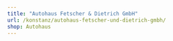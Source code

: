 ```yaml
---
title: "Autohaus Fetscher & Dietrich GmbH"
url: /konstanz/autohaus-fetscher-und-dietrich-gmbh/
shop: Autohaus
---
```

